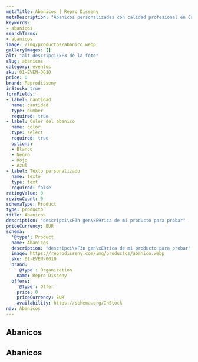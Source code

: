 ```yaml
---
metaTitle: Abanicos | Repro Disseny
metaDescription: "Abanicos personalizadas con calidad profesional en Catalu\xF1a."
keywords:
- abanicos
searchTerms:
- abanicos
image: /img/productos/abanico.webp
galleryImages: []
alt: "alt descripci\xF3 de la foto"
slug: abanicos
category: eventos
sku: 01-EVEN-0010
price: 0
brand: Reprodisseny
inStock: true
formFields:
- label: Cantidad
  name: cantidad
  type: number
  required: true
- label: Color del abanico
  name: color
  type: select
  required: true
  options:
  - Blanco
  - Negro
  - Rojo
  - Azul
- label: Texto personalizado
  name: texto
  type: text
  required: false
ratingValue: 0
reviewCount: 0
schemaType: Product
type: producto
title: Abanicos
description: "descripci\xF3n gen\xE9rica de mi producto para probar"
priceCurrency: EUR
schema:
  '@type': Product
  name: Abanicos
  description: "descripci\xF3n gen\xE9rica de mi producto para probar"
  image: https://reprodisseny.com/img/productos/abanico.webp
  sku: 01-EVEN-0010
  brand:
    '@type': Organization
    name: Repro Disseny
  offers:
    '@type': Offer
    price: 0
    priceCurrency: EUR
    availability: https://schema.org/InStock
nav: Abanicos
---
```


## Abanicos

## Abanicos
